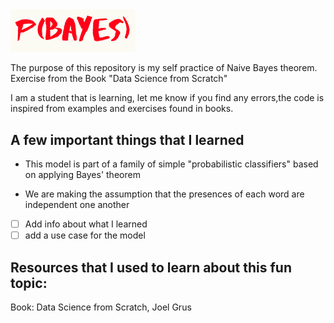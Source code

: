 <img src="img/logo.png" alt="logo" width="200" heigth="180"/>

The purpose of this repository is my self practice of Naive Bayes theorem. Exercise from the Book "Data Science from Scratch"

I am a student that is learning, let me know if you find any errors,the code is inspired from examples and exercises found in books.

## A few important things that I learned

*  This model is part of a family of simple "probabilistic classifiers" based on applying Bayes' theorem

* We are  making the assumption that the presences of each word are independent one another


- [ ] Add info about what I learned
- [ ] add a use case for the model 

## Resources that I used to learn about this fun topic:
Book: Data Science from Scratch, Joel Grus
